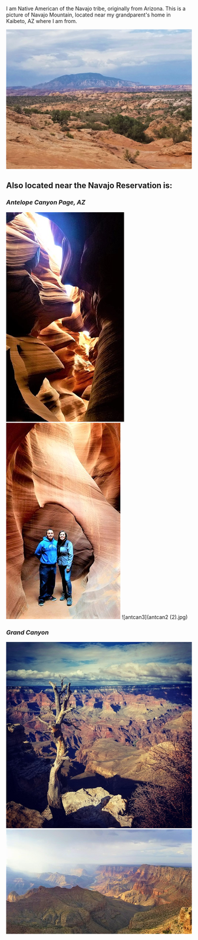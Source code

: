 I am Native American of the Navajo tribe, originally from Arizona.
This is a picture of Navajo Mountain, located near my grandparent's home in Kaibeto, AZ where I am from.

![Navajo Mountain](navajomt.jpeg)

## Also located near the Navajo Reservation is:

### *Antelope Canyon Page, AZ*

![antcan1](antelopecan.jpg)
![antcan2](antcan3.jpg)
![antcan3](antcan2 (2).jpg)

### *Grand Canyon*

![grancan](grandcanyon.jpg)
![grancan2](grandcanyon2.jpg)
